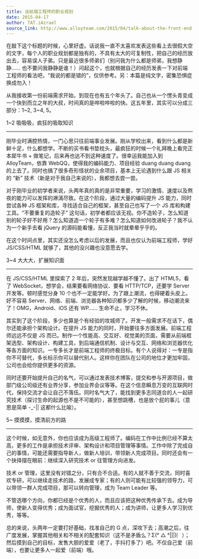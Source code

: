 ```yaml
---
title: 谈前端工程师的职业规划
date: 2015-04-17
author: TAT.iAzrael
source_link: http://www.alloyteam.com/2015/04/talk-about-the-front-end-engineering-career-planning/
---
```


在敲下这个标题的时候，心里好虚。话说我一直不太喜欢发表这些看上去很假大空的文字，每个人的职业规划都是独有的，不具有太大的可复制性，把自己的经历放出去，容易误人子弟。只是最近很多师弟们（别问我为什么都是师弟，我想静静…… 也不要问我静静是谁！）问起这个，也就根据自己的经历发表一下对前端工程师的看法吧，“我说的都是错的”，仅供参考。另：本篇是纯文字，密集恐惧症换成勿入！

从我接收第一份前端需求开始，到现在也有五个年头了。自己也从一个愣头青变成一个快到而立之年的大叔，时间真的是哗啦哗啦的快。这五年里，其实可以分成三部分：1~2, 3~4, 5。

1~2 吸吸吸，疯狂的吸取知识  

* * *

刚毕业时满腔热情，一门心思只往前端事业发展。刚从学校出来，看到什么都是新鲜十足，什么都想学。不断的买书看书垫枕头，最疯狂的时候一个礼拜晚上看完正本犀牛书 + 做笔记，后来再也达不到这种速度了。很幸运我能加入到 AlloyTeam，依靠 WebQQ，使得我的编码能力、项目经验 duang duang duang 的上去了。同时也搞了很多奇形怪状的业余项目，基本上无论遇到什么跟 JS 相关的 “新” 技术（新是对于我自己来说的），我都想去尝一尝。

对于刚毕业的初学者来说，头两年真的真的是非常重要，学习的激情、速度以及熬夜的能力可以发挥的淋漓尽致。在这个阶段，通过大量的编码提升 JS 能力，同时尝试各种 JS 框架和库，寻找适合自己的框架，甚至自己也写了一个 JS 库和构建工具。“不要重复的造轮子” 这句话，初学者都应该无视。你不造轮子，怎么知道别的轮子好不好用？怎么知道造一个轮子有多难？怎么知道如何改进轮子？我不认为一个新手去看 jQuery 的源码能看懂，反正我当时就晕晕乎乎的。

在这个时间点里，其实还没怎么考虑以后的发展，而且也仅认为前端工程师，学好 JS/CSS/HTML 就够了，其他的没兴趣也没意愿去学。

3~4 大大大，扩展知识面  

* * *

在 JS/CSS/HTML 里探索了 2 年后，突然发现越学越不懂了。出了 HTML5，看了 WebSocket，想学会，结果要看网络协议、要看 HTTP/TCP，还要学 Server 开发等。顿时感觉分身 10 个也不一定能学好。为了跟上潮流，也得硬着头皮上。好不容易 Server、网络、前端、浏览器各种知识都多少了解的时候，移动潮流来了！OMG，Android、iOS 还有 WP…… 生命不止，学习不休。

其实到了这个阶段，多少也算是个有经验的攻城师了。开发一般需求不在话下，偶尔还能承担个架构设计。在提升 JS 能力的同时，开始要往多方面发展。前端工程师远远不仅是 JS 而已。制作一个性能高、交互好、视觉美的页面，需要从前端框架选型、架构设计、构建工具，到后端通信机制、设计与交互、网络和浏览器优化等各方面的知识。一专多长才是前端工程师的终极目标。有个人说得对：一专是指你不可替代，多长标示你可以替代别人。这样你在团队在公司的地位才更加牢固，公司也会给你提供更多的资源。

同时还要开始提升自己的名气，可以通过发表技术博客，提交和参与开源项目，做部门级公司级还有业界分享，参加业界会议等等。在这个信息瞬息万变的互联网时代，保持交流才会让自己不落伍。同时名气大了，能找到更多志同道合的人一起研究技术（探讨生命的起源也不是不可能的），甚至想跳槽，也是放个屁的事儿（意思是简单 -\_-|| 这都什么比喻）。

5~ 摸摸摸，摸清前方的路  

* * *

这个时候，如无意外，你也应该成为高级工程师了。编码在工作中比例已经不算太高，更多的工作是承担技术评审、架构设计和项目管理等事情。工作中除了完成自己的事情，可能还需要指导新人，做新人培训，带领新人完成项目。同时还会有一个抉择摆在眼前：继续深入研究技术 or 往管理方向进发。

技术 or 管理，这里没有对错之分，只有合不合适。有的人就不善于交流，同时喜欢专研，可以继续走技术的路，发展成专家；有的人则可能有比较强的领导力，可以带领一群人完成项目，那可以转向管理，成为 Team Leader 等。

不管选哪个方向，你都已经是个优秀的人，而且应该把这种优秀传承下去。成为导师，使新人变得优秀；成为面试官，挖掘优秀的人；成为讲师，让更多人学习到优秀，等等。

总的来说，头两年一定要打好基础，找准自己的 G 点，深攻下去；高潮之后，往广度发展，掌握其他相关和不相关的配套知识（这不是矛盾么？Σ(° △ °|||)︴）；然后摸到自己的目标，发售大胆的爱爱（老了，手抖打多了）吧。不仅自己爱（前端），也要让更多人一起爱（前端）哦。
